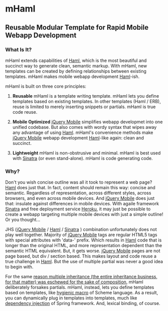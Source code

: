 # mHaml
## Reusable Modular Template for Rapid Mobile Webapp Development
### What Is It?
mHaml extends capabilities of [Haml](http://haml.info/), which is the most beautiful and succinct way to generate clean, semantic markup.  With mHaml, new templates can be created by defining relationships between existing templates.  mHaml makes mobile webapp development [Haml](http://haml.info/)-ish.

mHaml is built on three core principles:

1. __Reusable__
mHaml is a template writing template. mHaml lets you define templates based on existing templates. In other templates (Haml / ERB), reuse is limited to merely inserting snippets or partials. mHaml is true code reuse.

2. __Mobile Optimized__
[jQuery Mobile](http://jquerymobile.com/) simplifies webapp developmet into one unified codebase. But also comes with wordy syntax that wipes away any advantage of using [Haml](http://haml.info/). mHaml's convenience methods make [jQuery Mobile](http://jquerymobile.com/) webapp development [Haml](http://haml.info/)-like again: clean and succinct.

3. __Lightweight__
mHaml is non-obstrusive and minimal. mHaml is best used with [Sinatra](http://www.sinatrarb.com/intro) (or even stand-alone). mHaml is code generating code.


### Why?
Don't you wish concise outline was all it took to represent a web page? [Haml](http://haml.info/) does just that. In fact, content should remain this way: concise and semantic. Regardless of representation, across different styles, across browsers, and even across mobile devices. And [jQuery Mobile](http://jquerymobile.com/) does just that: insulate against differences in mobile devices. With agaile framework [Sinatra](http://www.sinatrarb.com/intro) and free deployment service [Heroku](http://www.heroku.com/), it may just be possible to create a webapp targeting multiple mobile devices with just a simple outline! Or you thought...

JHS ([jQuery Mobile](http://jquerymobile.com) / [Haml](http://haml.info/) / [Sinatra](http://www.sinatrarb.com/intro) ) combination unfortunately does not play well together.
Majority of [jQuery Mobile](http://jquerymobile.com) tags are regular HTML5 tags with special attributes with 'data-' prefix. Which results in [Haml](http://haml.info/)  code that is longer than the original HTML, and more representation dependent than the semantic HTML equivalent. But, it gets worse. [jQuery Mobile](http://jquerymobile.com) pages are not page based, but div / section based. This makes layout and code reuse a true challenge in [Haml](http://haml.info/).  But the use of multiple partial was never a good idea to begin with.

For the same [reason multiple inheritance (the entire inheritance business, for that matter) was eschewed for the sake of composition](http://en.wikipedia.org/wiki/Composition_over_inheritance), mHaml deliberately forsakes partials. mHaml, instead, lets you define templates based on templates, like [hygienic macro](http://en.wikipedia.org/wiki/Hygienic_macro) of Scheme language. As a result, you can dynamically plug in templates into templates, much like [dependency injection](http://en.wikipedia.org/wiki/Dependency_injection) of Spring framework. And, lexical binding, of course.

